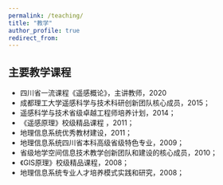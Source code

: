 ```yaml
---
permalink: /teaching/
title: "教学"
author_profile: true
redirect_from: 
---
```


## 主要教学课程
- 四川省一流课程《遥感概论》，主讲教师，2020
- 成都理工大学遥感科学与技术科研创新团队核心成员，2015；
- 遥感科学与技术省级卓越工程师培养计划，2014；
- 《遥感原理》校级精品课程 ，2011；
- 地理信息系统优秀教材建设，2011；
- 地理信息系统四川省本科高级省级特色专业，2009；
- 省级地学空间信息技术教学创新团队和建设的核心成员，2010；
- 《GIS原理》校级精品课程，2008；
- 地理信息系统专业人才培养模式实践和研究，2008；